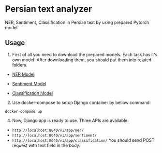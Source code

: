 # Persian text analyzer
NER, Sentiment, Classification in Persian text by using prepared Pytorch model


## Usage

1. First of all you need to download the prepared models. Each task has it's own model. After downloading them, you should put them into related folders.

 - [NER Model](https://foveo-video.s3.ca-central-1.amazonaws.com/stream/ner_pytorch_model.bin)

 - [Sentiment Model](https://foveo-video.s3.ca-central-1.amazonaws.com/stream/ner_pytorch_model.bin)

 - [Classification Model](https://foveo-video.s3.ca-central-1.amazonaws.com/stream/ner_pytorch_model.bin)

2. Use docker-compose to setup Django container by bellow command:
```
docker-compose up
```
4. Now, Django app is ready to use. Three APIs are available:
- `http://localhost:8040/v1/app/ner/`
- `http://localhost:8040/v1/app/sentiment/`
- `http://localhost:8040/v1/app/classification/`
You should send POST request with text field in the body.
